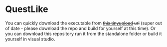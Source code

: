 # QuestLike

You can quickly download the executable from ~~[this tinyupload](http://s000.tinyupload.com/?file_id=08329457145577172627) url~~ (super out of date - please download the repo and build for yourself at this time). Or you can download this repository run it from the standalone folder or build it yourself in visual studio.
